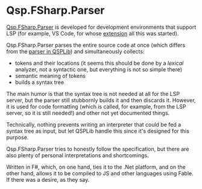 

# Qsp.FSharp.Parser

[Qsp.FSharp.Parser](https://github.com/QSPFoundation/Qsp.FSharp/tree/master/src/Qsp.FSharp.Core) is developed for development environments that support LSP (for example, VS Code, for whose [extension](https://github.com/QSPFoundation/Qsp.FSharp.VsCode) all this was started).

Qsp.FSharp.Parser parses the entire source code at once (which differs from the [parser in QSPLib](./qsplib-parser.md)) and simultaneously collects:

* tokens and their locations (it seems this should be done by a *lexical* analyzer, not a syntactic one, but everything is not so simple there)
* semantic meaning of tokens
* builds a syntax tree

The main humor is that the syntax tree is not needed at all for the LSP server, but the parser still stubbornly builds it and then discards it. However, it is used for code formatting (which is called, for example, from the LSP server, so it is still needed!) and other not yet documented things.

Technically, nothing prevents writing an interpreter that could be fed a syntax tree as input, but let QSPLib handle this since it's designed for this purpose.

Qsp.FSharp.Parser tries to honestly follow the specification, but there are also plenty of personal interpretations and shortcomings.

<!-- todo: provide example -->

Written in F#, which, on one hand, ties it to the .Net platform, and on the other hand, allows it to be compiled to JS and other languages using Fable. If there was a desire, as they say.